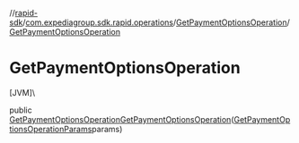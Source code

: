 //[rapid-sdk](../../../index.md)/[com.expediagroup.sdk.rapid.operations](../index.md)/[GetPaymentOptionsOperation](index.md)/[GetPaymentOptionsOperation](-get-payment-options-operation.md)

# GetPaymentOptionsOperation

[JVM]\

public [GetPaymentOptionsOperation](index.md)[GetPaymentOptionsOperation](-get-payment-options-operation.md)([GetPaymentOptionsOperationParams](../-get-payment-options-operation-params/index.md)params)
